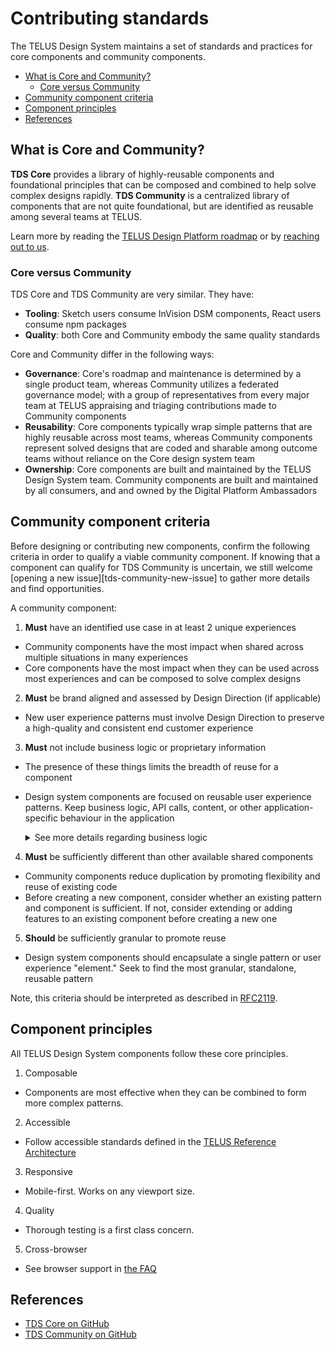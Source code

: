 # Contributing standards

The TELUS Design System maintains a set of standards and practices for core components and community components.

- [What is Core and Community?](#what-is-core-and-community)
  - [Core versus Community](#core-versus-community)
- [Community component criteria](#community-component-criteria)
- [Component principles](#component-principles)
- [References](#references)

## What is Core and Community?

**TDS Core** provides a library of highly-reusable components and foundational principles that can be composed and combined to help solve
complex designs rapidly. **TDS Community** is a centralized library of components that are not quite foundational, but are
identified as reusable among several teams at TELUS.

Learn more by reading the [TELUS Design Platform roadmap](../roadmap.md) or by [reaching out to us](../contact.md).

### Core versus Community

TDS Core and TDS Community are very similar. They have:

- **Tooling**: Sketch users consume InVision DSM components, React users consume npm packages
- **Quality**: both Core and Community embody the same quality standards

Core and Community differ in the following ways:

- **Governance**: Core's roadmap and maintenance is determined by a single product team, whereas Community utilizes a federated governance model;
  with a group of representatives from every major team at TELUS appraising and triaging contributions made to Community components
- **Reusability**: Core components typically wrap simple patterns that are highly reusable across most teams, whereas Community components
  represent solved designs that are coded and sharable among outcome teams without reliance on the Core design system team
- **Ownership**: Core components are built and maintained by the TELUS Design System team. Community components are built and maintained by all consumers, and and owned by the Digital Platform Ambassadors
  <!-- TODO: add link to digital platform ambassadors -->

## Community component criteria

Before designing or contributing new components, confirm the following criteria in order to qualify
a viable community component. If knowing that a component can qualify for TDS Community is uncertain, we still welcome
[opening a new issue][tds-community-new-issue] to gather more details and find opportunities.

A community component:

<!-- prettier-ignore-start -->

1. **Must** have an identified use case in at least 2 unique experiences
  - Community components have the most impact when shared across multiple situations in many experiences
  - Core components have the most impact when they can be used across most experiences and can be composed to solve complex designs
2. **Must** be brand aligned and assessed by Design Direction (if applicable)
  - New user experience patterns must involve Design Direction to preserve a high-quality and consistent end customer experience
3. **Must** not include business logic or proprietary information  
  - The presence of these things limits the breadth of reuse for a component
  - Design system components are focused on reusable user experience patterns. Keep business logic, API calls, content, or other application-specific behaviour in the application
    <details>
      <summary>See more details regarding business logic</summary>
      Examples of business logic:
      <ul>
        <li>Controlling, fetching, and displaying proprietary TELUS data</li>
        <li>Controlling, fetching, and displaying information from an external API (such as YouTube or Google Maps) in a manner that could limit the component scope, or reusability of the API. Even if the external API has evaluated use cases, use discretion as it could increase the maintenance scope of the component</li>
        <li>Interacting with other components on a page that are not self-contained</li>
      </ul>

      Examples of not business logic:
      <ul>
        <li>Rendering different views based on designs</li>
        <li>Controlling global aspects of the DOM (window, document). Not recommended, but acceptable</li>
        <li>Having internal component state (i.e. React class components)</li>
      </ul>
    </details>
4. **Must** be sufficiently different than other available shared components
  - Community components reduce duplication by promoting flexibility and reuse of existing code
  - Before creating a new component, consider whether an existing pattern and component is sufficient. If not, consider extending or adding features to an existing component before creating a new one
5. **Should** be sufficiently granular to promote reuse
  - Design system components should encapsulate a single pattern or user experience "element." Seek to find the most granular, standalone, reusable pattern

Note, this criteria should be interpreted as described in [RFC2119](https://tools.ietf.org/html/rfc2119).

## Component principles

All TELUS Design System components follow these core principles.

1. Composable
  - Components are most effective when they can be combined to form more complex patterns.
2. Accessible
  - Follow accessible standards defined in the [TELUS Reference Architecture](https://github.com/telus/reference-architecture/blob/61520d0e05da6fe8d78247fef3ecc6d266b7b186/development/accessibility.md)
3. Responsive
  - Mobile-first. Works on any viewport size.
4. Quality
  - Thorough testing is a first class concern.
5. Cross-browser
  - See browser support in [the FAQ](faq.md#what-browsers-does-tds-support)

<!-- prettier-ignore-end -->

## References

- [TDS Core on GitHub](https://github.com/telus/tds-core)
- [TDS Community on GitHub](https://github.com/telus/tds-community)
